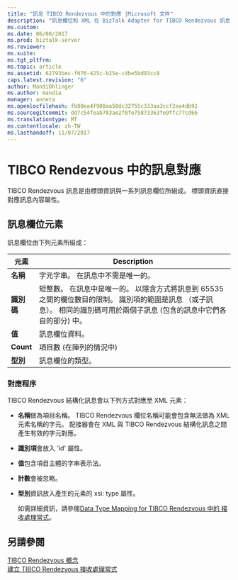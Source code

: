 ```yaml
---
title: "訊息 TIBCO Rendezvous 中的對應 |Microsoft 文件"
description: "訊息欄位和 XML 在 BizTalk Adapter for TIBCO Rendezvous 訊息對應"
ms.custom: 
ms.date: 06/08/2017
ms.prod: biztalk-server
ms.reviewer: 
ms.suite: 
ms.tgt_pltfrm: 
ms.topic: article
ms.assetid: 62793bec-f076-425c-b25e-c4be5bd93cc8
caps.latest.revision: "6"
author: MandiOhlinger
ms.author: mandia
manager: anneta
ms.openlocfilehash: fb80ea4f908aa50dc32755c333aa3ccf2ea4db91
ms.sourcegitcommit: dd7c54feab783ae2f8fe75873363fe9ffc77cd66
ms.translationtype: MT
ms.contentlocale: zh-TW
ms.lasthandoff: 11/07/2017
---
```

# <a name="message-mapping-in-tibco-rendezvous"></a>TIBCO Rendezvous 中的訊息對應
TIBCO Rendezvous 訊息是由標頭資訊與一系列訊息欄位所組成。 標頭資訊直接對應訊息內容屬性。  
  
## <a name="message-field-elements"></a>訊息欄位元素  
 訊息欄位由下列元素所組成：  
  
|元素|Description|  
|-------------|-----------------|  
|**名稱**|字元字串。 在訊息中不需是唯一的。|  
|**識別碼**|短整數。 在訊息中是唯一的。 以隱含方式將訊息到 65535 之間的欄位數目的限制。 識別項的範圍是訊息 （或子訊息）。 相同的識別碼可用於兩個子訊息 (包含的訊息中它們各自的部分) 中。|  
|**值**|訊息欄位資料。|  
|**Count**|項目數 (在陣列的情況中)|  
|**型別**|訊息欄位的類型。|  
  
### <a name="mapping-process"></a>對應程序  
 TIBCO Rendezvous 結構化訊息會以下列方式對應至 XML 元素：  
  
-   **名稱**做為項目名稱。 TIBCO Rendezvous 欄位名稱可能會包含無法做為 XML 元素名稱的字元。 配接器會在 XML 與 TIBCO Rendezvous 結構化訊息之間產生有效的字元對應。  
  
-   **識別項**會放入 'id' 屬性。  
  
-   **值**包含項目主體的字串表示法。  
  
-   **計數**會被忽略。  
  
-   **型別**資訊放入產生的元素的 xsi: type 屬性。  
  
     如需詳細資訊，請參閱[Data Type Mapping for TIBCO Rendezvous 中的 接收處理常式](../core/data-type-mapping-for-receive-handlers-in-tibco-rendezvous.md)。  
  
## <a name="see-also"></a>另請參閱  
 [TIBCO Rendezvous 概念](../core/tibco-rendezvous-concepts.md)   
 [建立 TIBCO Rendezvous 接收處理常式](../core/creating-tibco-rendezvous-receive-handlers.md)